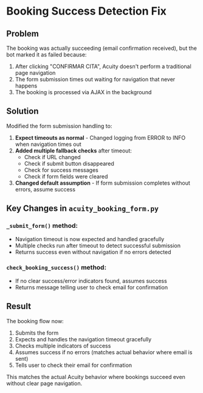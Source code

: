 # Booking Success Detection Fix

## Problem
The booking was actually succeeding (email confirmation received), but the bot marked it as failed because:
1. After clicking "CONFIRMAR CITA", Acuity doesn't perform a traditional page navigation
2. The form submission times out waiting for navigation that never happens
3. The booking is processed via AJAX in the background

## Solution
Modified the form submission handling to:

1. **Expect timeouts as normal** - Changed logging from ERROR to INFO when navigation times out
2. **Added multiple fallback checks** after timeout:
   - Check if URL changed
   - Check if submit button disappeared
   - Check for success messages
   - Check if form fields were cleared
3. **Changed default assumption** - If form submission completes without errors, assume success

## Key Changes in `acuity_booking_form.py`

### `_submit_form()` method:
- Navigation timeout is now expected and handled gracefully
- Multiple checks run after timeout to detect successful submission
- Returns success even without navigation if no errors detected

### `check_booking_success()` method:
- If no clear success/error indicators found, assumes success
- Returns message telling user to check email for confirmation

## Result
The booking flow now:
1. Submits the form
2. Expects and handles the navigation timeout gracefully
3. Checks multiple indicators of success
4. Assumes success if no errors (matches actual behavior where email is sent)
5. Tells user to check their email for confirmation

This matches the actual Acuity behavior where bookings succeed even without clear page navigation.